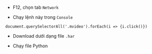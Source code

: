 - F12, chọn tab `Network`

- Chạy lệnh này trong `Console`
```
document.querySelectorAll('.mvideo').forEach(i => {i.click()})
```

- Download dưới dạng file `.har`

- Chạy file Python
